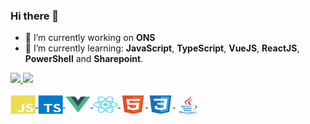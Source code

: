 ### Hi there 👋

- 🔭 I’m currently working on **ONS**
- 🌱 I’m currently learning: **JavaScript**, **TypeScript**, **VueJS**, **ReactJS**, **PowerShell** and **Sharepoint**.

<div style="color: transparent !important;">
  <a href="https://github.com/luizcesaralmeida">
  <img height="180em" src="https://github-readme-stats.vercel.app/api?username=luizcesaralmeida&show_icons=true&theme=dark&include_all_commits=true&count_private=true"/>
  <img height="180em" src="https://github-readme-stats.vercel.app/api/top-langs/?username=luizcesaralmeida&layout=compact&langs_count=10&theme=dark"/>
</div>
<div style="display: inline_block"><br>
  <img align="center" alt="LuizCesar-Js" height="30" width="40" src="https://raw.githubusercontent.com/devicons/devicon/master/icons/javascript/javascript-plain.svg"/>
  <img align="center" alt="LuizCesar-Ts" height="30" width="40" src="https://raw.githubusercontent.com/devicons/devicon/master/icons/typescript/typescript-plain.svg"/>
  <img align="center" alt="LuizCesar-Vue" height="30" width="40" src="https://raw.githubusercontent.com/devicons/devicon/master/icons/vuejs/vuejs-original.svg"/>
  <img align="center" alt="LuizCesar-React" height="30" width="40" src="https://raw.githubusercontent.com/devicons/devicon/master/icons/react/react-original.svg"/>
  <img align="center" alt="LuizCesar-HTML" height="30" width="40" src="https://raw.githubusercontent.com/devicons/devicon/master/icons/html5/html5-original.svg"/>  
  <img align="center" alt="LuizCesar-CSS" height="30" width="40" src="https://raw.githubusercontent.com/devicons/devicon/master/icons/css3/css3-original.svg"/>  
  <img align="center" alt="LuizCesar-Java" height="30" width="40" src="https://raw.githubusercontent.com/devicons/devicon/master/icons/java/java-original.svg"/>  
</div>
